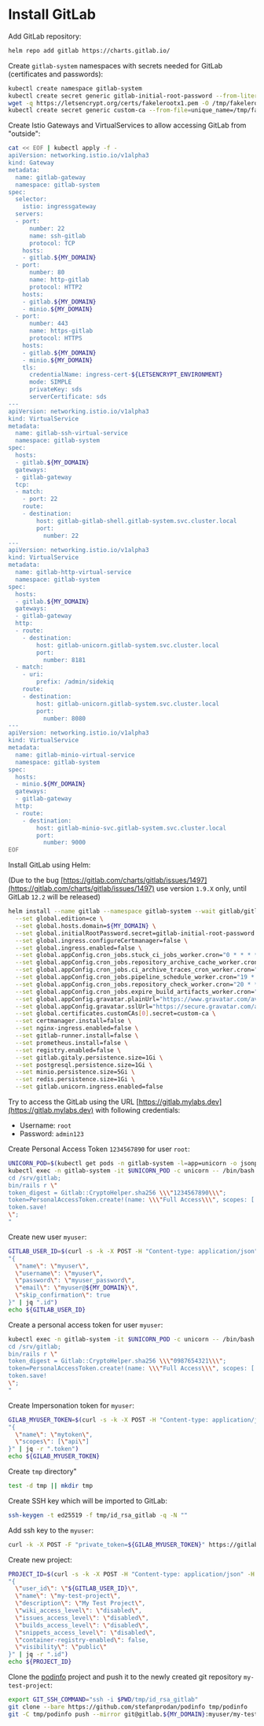 # Install GitLab

Add GitLab repository:

```bash
helm repo add gitlab https://charts.gitlab.io/
```

Create `gitlab-system` namespaces with secrets needed for GitLab
(certificates and passwords):

```bash
kubectl create namespace gitlab-system
kubectl create secret generic gitlab-initial-root-password --from-literal=password="admin123" -n gitlab-system
wget -q https://letsencrypt.org/certs/fakelerootx1.pem -O /tmp/fakelerootx1.pem
kubectl create secret generic custom-ca --from-file=unique_name=/tmp/fakelerootx1.pem -n gitlab-system
```

Create Istio Gateways and VirtualServices to allow accessing GitLab from
"outside":

```bash
cat << EOF | kubectl apply -f -
apiVersion: networking.istio.io/v1alpha3
kind: Gateway
metadata:
  name: gitlab-gateway
  namespace: gitlab-system
spec:
  selector:
    istio: ingressgateway
  servers:
  - port:
      number: 22
      name: ssh-gitlab
      protocol: TCP
    hosts:
    - gitlab.${MY_DOMAIN}
  - port:
      number: 80
      name: http-gitlab
      protocol: HTTP2
    hosts:
    - gitlab.${MY_DOMAIN}
    - minio.${MY_DOMAIN}
  - port:
      number: 443
      name: https-gitlab
      protocol: HTTPS
    hosts:
    - gitlab.${MY_DOMAIN}
    - minio.${MY_DOMAIN}
    tls:
      credentialName: ingress-cert-${LETSENCRYPT_ENVIRONMENT}
      mode: SIMPLE
      privateKey: sds
      serverCertificate: sds
---
apiVersion: networking.istio.io/v1alpha3
kind: VirtualService
metadata:
  name: gitlab-ssh-virtual-service
  namespace: gitlab-system
spec:
  hosts:
  - gitlab.${MY_DOMAIN}
  gateways:
  - gitlab-gateway
  tcp:
  - match:
    - port: 22
    route:
    - destination:
        host: gitlab-gitlab-shell.gitlab-system.svc.cluster.local
        port:
          number: 22
---
apiVersion: networking.istio.io/v1alpha3
kind: VirtualService
metadata:
  name: gitlab-http-virtual-service
  namespace: gitlab-system
spec:
  hosts:
  - gitlab.${MY_DOMAIN}
  gateways:
  - gitlab-gateway
  http:
  - route:
    - destination:
        host: gitlab-unicorn.gitlab-system.svc.cluster.local
        port:
          number: 8181
  - match:
    - uri:
        prefix: /admin/sidekiq
    route:
    - destination:
        host: gitlab-unicorn.gitlab-system.svc.cluster.local
        port:
          number: 8080
---
apiVersion: networking.istio.io/v1alpha3
kind: VirtualService
metadata:
  name: gitlab-minio-virtual-service
  namespace: gitlab-system
spec:
  hosts:
  - minio.${MY_DOMAIN}
  gateways:
  - gitlab-gateway
  http:
  - route:
    - destination:
        host: gitlab-minio-svc.gitlab-system.svc.cluster.local
        port:
          number: 9000
EOF
```

Install GitLab using Helm:

(Due to the bug [https://gitlab.com/charts/gitlab/issues/1497](https://gitlab.com/charts/gitlab/issues/1497)
use version `1.9.X` only, until GitLab `12.2` will be released)

```bash
helm install --name gitlab --namespace gitlab-system --wait gitlab/gitlab --version 1.9.7 \
  --set global.edition=ce \
  --set global.hosts.domain=${MY_DOMAIN} \
  --set global.initialRootPassword.secret=gitlab-initial-root-password \
  --set global.ingress.configureCertmanager=false \
  --set global.ingress.enabled=false \
  --set global.appConfig.cron_jobs.stuck_ci_jobs_worker.cron="0 * * * *" \
  --set global.appConfig.cron_jobs.repository_archive_cache_worker.cron="0 * * * *" \
  --set global.appConfig.cron_jobs.ci_archive_traces_cron_worker.cron="17 * * * *" \
  --set global.appConfig.cron_jobs.pipeline_schedule_worker.cron="19 * * * *" \
  --set global.appConfig.cron_jobs.repository_check_worker.cron="20 * * * *" \
  --set global.appConfig.cron_jobs.expire_build_artifacts_worker.cron="50 * * * *" \
  --set global.appConfig.gravatar.plainUrl="https://www.gravatar.com/avatar/%{hash}?s=%{size}&d=identicon" \
  --set global.appConfig.gravatar.sslUrl="https://secure.gravatar.com/avatar/%{hash}?s=%{size}&d=identicon" \
  --set global.certificates.customCAs[0].secret=custom-ca \
  --set certmanager.install=false \
  --set nginx-ingress.enabled=false \
  --set gitlab-runner.install=false \
  --set prometheus.install=false \
  --set registry.enabled=false \
  --set gitlab.gitaly.persistence.size=1Gi \
  --set postgresql.persistence.size=1Gi \
  --set minio.persistence.size=5Gi \
  --set redis.persistence.size=1Gi \
  --set gitlab.unicorn.ingress.enabled=false
```

Try to access the GitLab using the URL [https://gitlab.mylabs.dev](https://gitlab.mylabs.dev)
with following credentials:

* Username: `root`
* Password: `admin123`

Create Personal Access Token `1234567890` for user `root`:

```bash
UNICORN_POD=$(kubectl get pods -n gitlab-system -l=app=unicorn -o jsonpath="{.items[0].metadata.name}")
kubectl exec -n gitlab-system -it $UNICORN_POD -c unicorn -- /bin/bash -c "
cd /srv/gitlab;
bin/rails r \"
token_digest = Gitlab::CryptoHelper.sha256 \\\"1234567890\\\";
token=PersonalAccessToken.create!(name: \\\"Full Access\\\", scopes: [:api], user: User.where(id: 1).first, token_digest: token_digest);
token.save!
\";
"
```

Create new user `myuser`:

```bash
GITLAB_USER_ID=$(curl -s -k -X POST -H "Content-type: application/json" -H "PRIVATE-TOKEN: 1234567890" https://gitlab.${MY_DOMAIN}/api/v4/users -d \
"{
  \"name\": \"myuser\",
  \"username\": \"myuser\",
  \"password\": \"myuser_password\",
  \"email\": \"myuser@${MY_DOMAIN}\",
  \"skip_confirmation\": true
}" | jq ".id")
echo ${GITLAB_USER_ID}
```

Create a personal access token for user `myuser`:

```bash
kubectl exec -n gitlab-system -it $UNICORN_POD -c unicorn -- /bin/bash -c "
cd /srv/gitlab;
bin/rails r \"
token_digest = Gitlab::CryptoHelper.sha256 \\\"0987654321\\\";
token=PersonalAccessToken.create!(name: \\\"Full Access\\\", scopes: [:api], user: User.where(id: ${GITLAB_USER_ID}).first, token_digest: token_digest);
token.save!
\";
"
```

Create Impersonation token for `myuser`:

```bash
GILAB_MYUSER_TOKEN=$(curl -s -k -X POST -H "Content-type: application/json" -H "PRIVATE-TOKEN: 1234567890" https://gitlab.${MY_DOMAIN}/api/v4/users/${GITLAB_USER_ID}/impersonation_tokens -d \
"{
  \"name\": \"mytoken\",
  \"scopes\": [\"api\"]
}" | jq -r ".token")
echo ${GILAB_MYUSER_TOKEN}
```

Create `tmp` directory"

```bash
test -d tmp || mkdir tmp
```

Create SSH key which will be imported to GitLab:

```bash
ssh-keygen -t ed25519 -f tmp/id_rsa_gitlab -q -N ""
```

Add ssh key to the `myuser`:

```bash
curl -k -X POST -F "private_token=${GILAB_MYUSER_TOKEN}" https://gitlab.${MY_DOMAIN}/api/v4/user/keys -F "title=my_ssh_key" -F "key=$(cat tmp/id_rsa_gitlab.pub)"
```

Create new project:

```bash
PROJECT_ID=$(curl -s -k -X POST -H "Content-type: application/json" -H "PRIVATE-TOKEN: 1234567890" https://gitlab.${MY_DOMAIN}/api/v4/projects/user/${GITLAB_USER_ID} -d \
"{
  \"user_id\": \"${GITLAB_USER_ID}\",
  \"name\": \"my-test-project\",
  \"description\": \"My Test Project\",
  \"wiki_access_level\": \"disabled\",
  \"issues_access_level\": \"disabled\",
  \"builds_access_level\": \"disabled\",
  \"snippets_access_level\": \"disabled\",
  \"container-registry-enabled\": false,
  \"visibility\": \"public\"
}" | jq -r ".id")
echo ${PROJECT_ID}
```

Clone the [podinfo](https://github.com/stefanprodan/podinfo) project and push
it to the newly created git repository `my-test-project`:

```bash
export GIT_SSH_COMMAND="ssh -i $PWD/tmp/id_rsa_gitlab"
git clone --bare https://github.com/stefanprodan/podinfo tmp/podinfo
git -C tmp/podinfo push --mirror git@gitlab.${MY_DOMAIN}:myuser/my-test-project.git
```
